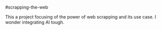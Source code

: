 #scrapping-the-web

This a project focusing of the power of web scrapping and its use case. I wonder integrating AI tough.